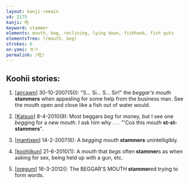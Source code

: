```yaml
---
layout: kanji-remain
v4: 2175
kanji: 吃
keyword: stammer
elements: mouth, beg, reclining, lying down, fishhook, fish guts
elementsTree: l(mouth, beg)
strokes: 6
on-yomi: キツ
permalink: /吃/
---
```


## Koohii stories: 

1) [<a href="http://kanji.koohii.com/profile/aircawn">aircawn</a>] 30-10-2007(50): &quot;S... Si... S... Sir!&quot; the <em>beggar&#039;s mouth</em> <strong>stammers</strong> when appealing for some help from the business man. See the mouth open and close like a fish out of water would.

2) [<a href="http://kanji.koohii.com/profile/Katsuo">Katsuo</a>] 8-4-2010(9): Most beggars <em>beg</em> for money, but I see one <em>beg</em>ging for a new <em>mouth</em>. I ask him why . . . &quot;&#039;Cos this <em>mouth</em> <strong>st-st-stammers</strong>&quot;.

3) [<a href="http://kanji.koohii.com/profile/mantixen">mantixen</a>] 14-2-2007(6): A <em>begging mouth</em> <strong>stammers</strong> unintelligibly.

4) [<a href="http://kanji.koohii.com/profile/koohiikun">koohiikun</a>] 21-6-2010(1): A <em>mouth</em> that <em>begs</em> often<strong> stammer</strong>s as when asking for sex, being held up with a gun, etc.

5) [<a href="http://kanji.koohii.com/profile/oregum">oregum</a>] 16-3-2012(): The BEGGAR&#039;S MOUTH<strong> stammer</strong>ed trying to form words.


